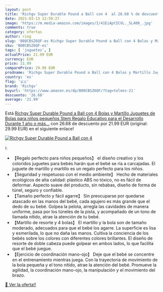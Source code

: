 ```yaml
---
layout: post
title: 'Richgv Super Durable Pound a Ball con 4  al 26.68 % de descuento'
date: 2021-03-13 12:59:27
image: 'https://m.media-amazon.com/images/I/41EiAptICVL._SL400_.jpg'
comments: true
category: ofertas
author: ring
slug: 'B08CBSZ6QF-es Richgv Super Durable Pound a Ball con 4 Bolas y Martillo...'
sku: 'B08CBSZ6QF-es'
tags: [ 'juguetes', ]
actualPrice: 21.99 EUR
currency: EUR
price: 21.99
comparePrice: 29.99 EUR
prodname: 'Richgv Super Durable Pound a Ball con 4 Bolas y Martillo Juguetes de Bolas para niños pequeños Stem Regalo Educativo para el Desarrollo Durante 1 año o más…'
country: 'es'
flag: '🇪🇸'
brand: 'Richgv'
buyurl: 'https://www.amazon.es/dp/B08CBSZ6QF/?tag=tolees-21'
descuento: '26.68'
average: '21.99'
---
```


Está [Richgv Super Durable Pound a Ball con 4 Bolas y Martillo Juguetes de Bolas para niños pequeños Stem Regalo Educativo para el Desarrollo Durante 1 año o más…](https://www.amazon.es/dp/B08CBSZ6QF/?tag=tolees-21) con 26.68 de descuento por 21.99 EUR (original: 29.99 EUR) en el siguiente enlace!

[![Richgv Super Durable Pound a Ball con 4 ](https://m.media-amazon.com/images/I/41EiAptICVL._SL400_.jpg)](https://www.amazon.es/dp/B08CBSZ6QF/?tag=tolees-21)

ℹ️:

- 【Regalo perfecto para niños pequeños】 el diseño creativo y los coloridos juguetes para bebés harán que el bebé se ría a carcajadas. El juguete de martillo y martillo es un regalo perfecto para los niños.
- 【Seguridad y respetuoso con el medio ambiente】 Hecho de materiales ecológicos de alta calidad: plástico ABS no tóxico, no es fácil de deformar. Aspecto suave del producto, sin rebabas, diseño de forma de túnel, seguro y confiable.
- 【Tamaño perfecto y fácil agarre】 Sin preocuparse por quedarse atascado en las manos del bebé, cada agujero es más grande que el dedo de su bebé. Golpea la pelota, arregla las cavidades de manera uniforme, pasa por los túneles de la pista, y acompañado de un tono de llamada nítido, atrae la atención de tu bebé.
- 【Martillo de resorte y 4 bolas】 El martillo y la bola son de tamaño moderado, adecuados para que el bebé los agarre. La superficie es lisa y esmerilada, lo que no daña las manos. Cultiva la conciencia de los bebés sobre los colores con diferentes colores brillantes. El diseño de resorte de doble cabeza puede golpear en ambos lados, lo que facilita que el bebé juegue.
- 【Ejercicio de coordinación mano-ojo】 Deje que el bebé se concentre en el entrenamiento mientras juega. Con la trayectoria de movimiento de la bola pequeña y el tono nítido, atrae la atención del bebé. Promueve la agilidad, la coordinación mano-ojo, la manipulación y el movimiento del brazo.

[🛒 Ver la oferta!!](https://www.amazon.es/dp/B08CBSZ6QF/?tag=tolees-21)
